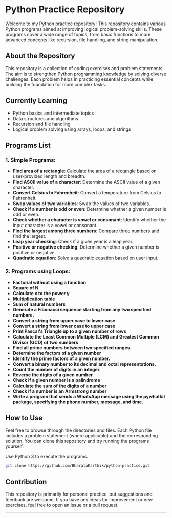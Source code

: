 # Python Practice Repository

Welcome to my Python practice repository! This repository contains various Python programs aimed at improving logical problem-solving skills. These programs cover a wide range of topics, from basic functions to more advanced concepts like recursion, file handling, and string manipulation.

## About the Repository

This repository is a collection of coding exercises and problem statements. The aim is to strengthen Python programming knowledge by solving diverse challenges. Each problem helps in practicing essential concepts while building the foundation for more complex tasks.

## Currently Learning
- Python basics and intermediate topics
- Data structures and algorithms
- Recursion and file handling
- Logical problem solving using arrays, loops, and strings

## Programs List

### 1. Simple Programs:
- **Find area of a rectangle**: Calculate the area of a rectangle based on user-provided length and breadth.
- **Find ASCII value of a character**: Determine the ASCII value of a given character.
- **Convert Celsius to Fahrenheit**: Convert a temperature from Celsius to Fahrenheit.
- **Swap values of two variables**: Swap the values of two variables.
- **Check if a number is odd or even**: Determine whether a given number is odd or even.
- **Check whether a character is vowel or consonant**: Identify whether the input character is a vowel or consonant.
- **Find the largest among three numbers**: Compare three numbers and find the largest.
- **Leap year checking**: Check if a given year is a leap year.
- **Positive or negative checking**: Determine whether a given number is positive or negative.
- **Quadratic equation**: Solve a quadratic equation based on user input.

### 2. Programs using Loops:
- **Factorial without using a function**
- **Square of N**
- **Calculate x to the power y**
- **Multiplication table**
- **Sum of natural numbers**
- **Generate a Fibonacci sequence starting from any two specified numbers.**
- **Convert a string from upper case to lower case**
- **Convert a string from lower case to upper case**
- **Print Pascal's Triangle up to a given number of rows**
- **Calculate the Least Common Multiple (LCM) and Greatest Common Divisor (GCD) of two numbers**
- **Find all prime numbers between two specified ranges.**
- **Determine the factors of a given number**
- **Identify the prime factors of a given number.**
- **Convert a binary number to its decimal and octal representations.**
- **Count the number of digits in an integer.**
- **Reverse the digits of a given number.**
- **Check if a given number is a palindrome**
- **Calculate the sum of the digits of a number**
- **Check if a number is an Armstrong number**
- **Write a program that sends a WhatsApp message using the pywhatkit package, specifying the phone number, message, and time.**

## How to Use

Feel free to browse through the directories and files. Each Python file includes a problem statement (where applicable) and the corresponding solution. You can clone this repository and try running the programs yourself.

Use Python 3 to execute the programs.

```bash
git clone https://github.com/BharataKarthik/python-practice.git
```

## Contribution

This repository is primarily for personal practice, but suggestions and feedback are welcome. If you have any ideas for improvement or new exercises, feel free to open an issue or a pull request.

---
